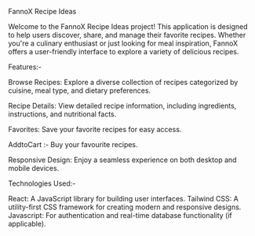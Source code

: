 
FannoX Recipe Ideas

Welcome to the FannoX Recipe Ideas project! This application is designed to help users discover, share, and manage their favorite recipes. Whether you're a culinary enthusiast or just looking for meal inspiration, FannoX offers a user-friendly interface to explore a variety of delicious recipes.

Features:- 

Browse Recipes: Explore a diverse collection of recipes categorized by cuisine, meal type, and dietary preferences.

Recipe Details: View detailed recipe information, including ingredients, instructions, and nutritional facts.

Favorites: Save your favorite recipes for easy access.

AddtoCart :- Buy your favourite recipes.

Responsive Design: Enjoy a seamless experience on both desktop and mobile devices.

Technologies Used:-

React: A JavaScript library for building user interfaces.
Tailwind CSS: A utility-first CSS framework for creating modern and responsive designs.
Javascript: For authentication and real-time database functionality (if applicable).
